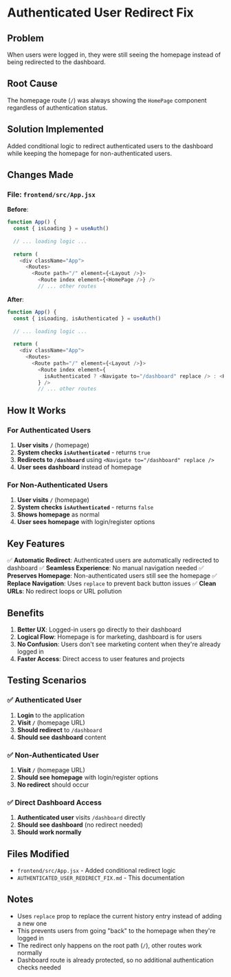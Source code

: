 # Authenticated User Redirect Fix

## Problem
When users were logged in, they were still seeing the homepage instead of being redirected to the dashboard.

## Root Cause
The homepage route (`/`) was always showing the `HomePage` component regardless of authentication status.

## Solution Implemented
Added conditional logic to redirect authenticated users to the dashboard while keeping the homepage for non-authenticated users.

## Changes Made

### File: `frontend/src/App.jsx`

**Before**:
```javascript
function App() {
  const { isLoading } = useAuth()
  
  // ... loading logic ...
  
  return (
    <div className="App">
      <Routes>
        <Route path="/" element={<Layout />}>
          <Route index element={<HomePage />} />
          // ... other routes
```

**After**:
```javascript
function App() {
  const { isLoading, isAuthenticated } = useAuth()
  
  // ... loading logic ...
  
  return (
    <div className="App">
      <Routes>
        <Route path="/" element={<Layout />}>
          <Route index element={
            isAuthenticated ? <Navigate to="/dashboard" replace /> : <HomePage />
          } />
          // ... other routes
```

## How It Works

### For Authenticated Users
1. **User visits `/`** (homepage)
2. **System checks `isAuthenticated`** - returns `true`
3. **Redirects to `/dashboard`** using `<Navigate to="/dashboard" replace />`
4. **User sees dashboard** instead of homepage

### For Non-Authenticated Users
1. **User visits `/`** (homepage)
2. **System checks `isAuthenticated`** - returns `false`
3. **Shows homepage** as normal
4. **User sees homepage** with login/register options

## Key Features

✅ **Automatic Redirect**: Authenticated users are automatically redirected to dashboard
✅ **Seamless Experience**: No manual navigation needed
✅ **Preserves Homepage**: Non-authenticated users still see the homepage
✅ **Replace Navigation**: Uses `replace` to prevent back button issues
✅ **Clean URLs**: No redirect loops or URL pollution

## Benefits

1. **Better UX**: Logged-in users go directly to their dashboard
2. **Logical Flow**: Homepage is for marketing, dashboard is for users
3. **No Confusion**: Users don't see marketing content when they're already logged in
4. **Faster Access**: Direct access to user features and projects

## Testing Scenarios

### ✅ Authenticated User
1. **Login** to the application
2. **Visit `/`** (homepage URL)
3. **Should redirect** to `/dashboard`
4. **Should see dashboard** content

### ✅ Non-Authenticated User
1. **Visit `/`** (homepage URL)
2. **Should see homepage** with login/register options
3. **No redirect** should occur

### ✅ Direct Dashboard Access
1. **Authenticated user** visits `/dashboard` directly
2. **Should see dashboard** (no redirect needed)
3. **Should work normally**

## Files Modified

- `frontend/src/App.jsx` - Added conditional redirect logic
- `AUTHENTICATED_USER_REDIRECT_FIX.md` - This documentation

## Notes

- Uses `replace` prop to replace the current history entry instead of adding a new one
- This prevents users from going "back" to the homepage when they're logged in
- The redirect only happens on the root path (`/`), other routes work normally
- Dashboard route is already protected, so no additional authentication checks needed



